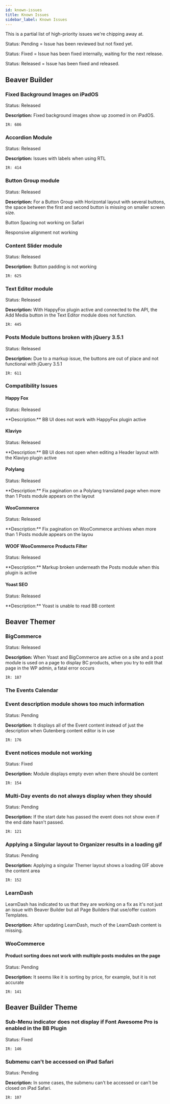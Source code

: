 ```yaml
---
id: known-issues
title: Known Issues
sidebar_label: Known Issues
---
```


This is a partial list of high-priority issues we're chipping away at.


<p><span class="badge badge--secondary">Status: Pending</span> = Issue has been reviewed but not fixed yet.</p>
<p><span class="badge badge--primary">Status: Fixed</span> = Issue has been fixed internally, waiting for the next release.</p>
<p><span class="badge badge--success">Status: Released</span> = Issue has been fixed and released.</p>

## Beaver Builder

### Fixed Background Images on iPadOS

<p><span class="badge badge--success">Status: Released</span></p>

**Description:** Fixed background images show up zoomed in on iPadOS.

`IR: 686`


### Accordion Module
<p><span class="badge badge--success">Status: Released</span></p>

**Description:** Issues with labels when using RTL

`IR: 414`

### Button Group module
<p><span class="badge badge--success">Status: Released</span></p>

**Description:** For a Button Group with Horizontal layout with several buttons, the space between the first and second button is missing on smaller screen size.

Button Spacing not working on Safari

Responsive alignment not working

### Content Slider module
<p><span class="badge badge--success">Status: Released</span></p>

**Description:** Button padding is not working

`IR: 625`

### Text Editor module

<p><span class="badge badge--success">Status: Released</span></p>

**Description:** With HappyFox plugin active and connected to the API, the Add Media button in the Text Editor module does not function.

`IR: 445`

### Posts Module buttons broken with jQuery 3.5.1
<p><span class="badge badge--success">Status: Released</span></p>

**Description:**  Due to a markup issue, the buttons are out of place and not functional with jQuery 3.5.1

`IR: 611`

### Compatibility Issues

#### Happy Fox
<p><span class="badge badge--success">Status: Released</span></p>
**Description:**  BB UI does not work with HappyFox plugin active

#### Klaviyo
<p><span class="badge badge--success">Status: Released</span></p>
**Description:**  BB UI does not open when editing a Header layout with the Klaviyo plugin active

#### Polylang
<p><span class="badge badge--success">Status: Released</span></p>
**Description:**  Fix pagination on a Polylang translated page when more than 1 Posts module appears on the layout

#### WooCommerce
<p><span class="badge badge--success">Status: Released</span></p>
**Description:**  Fix pagination on WooCommerce archives when more than 1 Posts module appears on the layou

#### WOOF WooCommerce Products Filter 
<p><span class="badge badge--success">Status: Released</span></p>
**Description:**  Markup broken underneath the Posts module when this plugin is active

#### Yoast SEO
<p><span class="badge badge--success">Status: Released</span></p>
**Description:**  Yoast is unable to read BB content


## Beaver Themer

### BigCommerce

<p><span class="badge badge--success">Status: Released</span></p>

**Description:** When Yoast and BigCommerce are active on a site and a post module is used on a page to display BC products, when you try to edit that page in the WP admin, a fatal error occurs

`IR: 187`

### The Events Calendar

### Event description module shows too much information
<p><span class="badge badge--secondary">Status: Pending</span></p>

**Description:** It displays all of the Event content instead of just the description when Gutenberg content editor is in use

`IR: 176`

### Event notices module not working

<p><span class="badge badge--primary">Status: Fixed</span></p>

**Description:** Module displays empty even when there should be content

`IR: 154`

### Multi-Day events do not always display when they should
<p><span class="badge badge--secondary">Status: Pending</span></p>

**Description:** If the start date has passed the event does not show even if the end date hasn't passed.

`IR: 121`

### Applying a Singular layout to Organizer results in a loading gif
<p><span class="badge badge--secondary">Status: Pending</span></p>

**Description:** Applying a singular Themer layout shows a loading GIF above the content area

`IR: 152`

### LearnDash

LearnDash has indicated to us that they are working on a fix as it's not just an issue with Beaver Builder but all Page Builders that use/offer custom Templates.  

**Description:** After updating LearnDash, much of the LearnDash content is missing.


### WooCommerce

#### Product sorting does not work with multiple posts modules on the page
<p><span class="badge badge--secondary">Status: Pending</span></p>

**Description:** It seems like it is sorting by price, for example, but it is not accurate

`IR: 141`

## Beaver Builder Theme

### Sub-Menu indicator does not display if Font Awesome Pro is enabled in the BB Plugin
<p><span class="badge badge--primary">Status: Fixed</span></p>

`IR: 146`


### Submenu can't be accessed on iPad Safari
<p><span class="badge badge--secondary">Status: Pending</span></p>

**Description:** In some cases, the submenu can't be accessed or can't be closed on iPad Safari.

`IR: 107`
